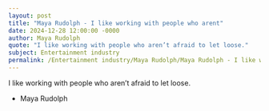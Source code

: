 ```yaml
---
layout: post
title: "Maya Rudolph - I like working with people who arent"
date: 2024-12-28 12:00:00 -0000
author: Maya Rudolph
quote: "I like working with people who aren’t afraid to let loose."
subject: Entertainment industry
permalink: /Entertainment industry/Maya Rudolph/Maya Rudolph - I like working with people who arent
---
```


I like working with people who aren’t afraid to let loose.

- Maya Rudolph
